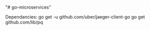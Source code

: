 "# go-microservices" 

Dependancies:
go get -u github.com/uber/jaeger-client-go
go get github.com/lib/pq


